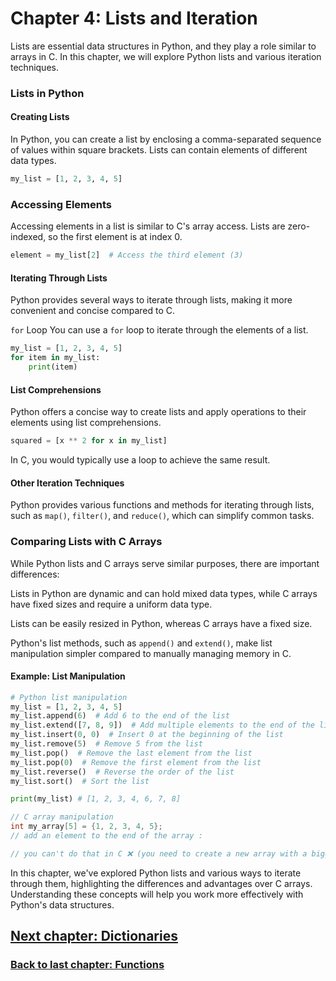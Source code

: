 
# Chapter 4: Lists and Iteration

Lists are essential data structures in Python, and they play a role similar to arrays in C. In this chapter, we will explore Python lists and various iteration techniques.

### Lists in Python

#### Creating Lists

In Python, you can create a list by enclosing a comma-separated sequence of values within square brackets. Lists can contain elements of different data types.

```python
my_list = [1, 2, 3, 4, 5]
```

### Accessing Elements
Accessing elements in a list is similar to C's array access. Lists are zero-indexed, so the first element is at index 0.
```python
element = my_list[2]  # Access the third element (3)
```

#### Iterating Through Lists
Python provides several ways to iterate through lists, making it more convenient and concise compared to C.

`for` Loop
You can use a `for` loop to iterate through the elements of a list.

```python
my_list = [1, 2, 3, 4, 5]
for item in my_list:
    print(item)
```
#### List Comprehensions
Python offers a concise way to create lists and apply operations to their elements using list comprehensions.

```python
squared = [x ** 2 for x in my_list]
```

In C, you would typically use a loop to achieve the same result.

#### Other Iteration Techniques
Python provides various functions and methods for iterating through lists, such as `map()`, `filter()`, and `reduce()`, which can simplify common tasks.

### Comparing Lists with C Arrays
While Python lists and C arrays serve similar purposes, there are important differences:

Lists in Python are dynamic and can hold mixed data types, while C arrays have fixed sizes and require a uniform data type.

Lists can be easily resized in Python, whereas C arrays have a fixed size.

Python's list methods, such as `append()` and `extend()`, make list manipulation simpler compared to manually managing memory in C.

#### Example: List Manipulation

```python
# Python list manipulation
my_list = [1, 2, 3, 4, 5]
my_list.append(6)  # Add 6 to the end of the list
my_list.extend([7, 8, 9])  # Add multiple elements to the end of the list
my_list.insert(0, 0)  # Insert 0 at the beginning of the list
my_list.remove(5)  # Remove 5 from the list
my_list.pop()  # Remove the last element from the list
my_list.pop(0)  # Remove the first element from the list
my_list.reverse()  # Reverse the order of the list
my_list.sort()  # Sort the list

print(my_list) # [1, 2, 3, 4, 6, 7, 8]
```

```c
// C array manipulation
int my_array[5] = {1, 2, 3, 4, 5};
// add an element to the end of the array :

// you can't do that in C ❌ (you need to create a new array with a bigger size)
```


In this chapter, we've explored Python lists and various ways to iterate through them, highlighting the differences and advantages over C arrays. Understanding these concepts will help you work more effectively with Python's data structures.



## [Next chapter: Dictionaries](dictionaries.md)

### [Back to last chapter: Functions](functions.md)
